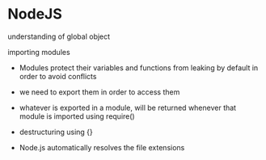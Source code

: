 # NodeJS

understanding of global object

importing modules
- Modules protect their variables and functions from leaking by default in order to avoid conflicts
- we need to export them in order to access them
- whatever is exported in a module, will be returned whenever that module is imported using require()
- destructuring using {}

- Node.js automatically resolves the file extensions